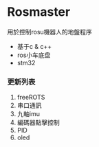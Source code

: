 # Rosmaster
用於控制rosu機器人的地盤程序
+ 基于c & c++
+ ros小车底盘
+ stm32

### 更新列表
1. freeROTS
2. 串口通訊
3. 九軸imu
4. 編碼器點擊控制
5. PID
6. oled





